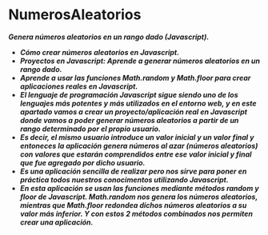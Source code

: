 # NumerosAleatorios
**_Genera números aleatorios en un rango dado (Javascript)._**

- **_Cómo crear números aleatorios en Javascript._**
- **_Proyectos en Javascript: Aprende a generar números aleatorios en un rango dado._**
- **_Aprende a usar las funciones Math.random y Math.floor para crear aplicaciones reales en Javascript._**
- **_El lenguaje de programación Javascript sigue siendo uno de los lenguajes más potentes y más utilizados en el entorno web, y en este apartado vamos a crear un proyecto/aplicación real en Javascript donde vamos a poder generar números aleatorios a partir de un rango determinado por el propio usuario._**
- **_Es decir, el mismo usuario introduce un valor inicial y un valor final y entoneces la aplicación genera números al azar (números aleatorios) con valores que estarán comprendidos entre ese valor inicial y final que fue agregado por dicho usuario._**
- **_Es una aplicación sencilla de realizar pero nos sirve para poner en práctica todos nuestros conocimentos utilizando Javascript._**
- **_En esta aplicación se usan las funciones mediante métodos random y floor de Javascript. Math.random nos genera los números aleatorios, mientras que Math.floor redondea dichos números aleatorios a su valor más inferior. Y con estos 2 métodos combinados nos permiten crear una aplicación._**
